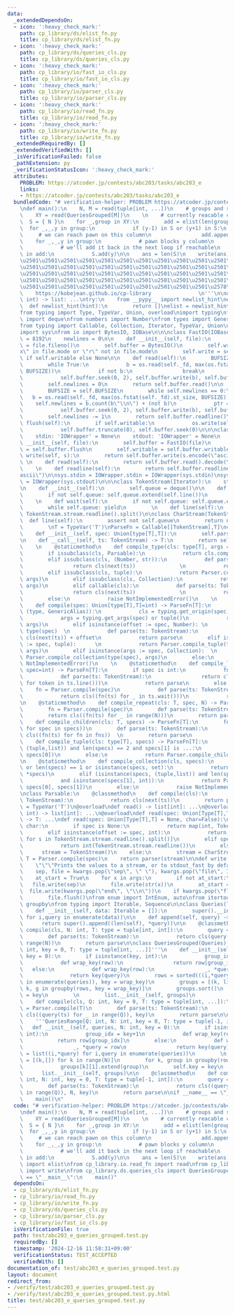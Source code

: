 ```yaml
---
data:
  _extendedDependsOn:
  - icon: ':heavy_check_mark:'
    path: cp_library/ds/elist_fn.py
    title: cp_library/ds/elist_fn.py
  - icon: ':heavy_check_mark:'
    path: cp_library/ds/queries_cls.py
    title: cp_library/ds/queries_cls.py
  - icon: ':heavy_check_mark:'
    path: cp_library/io/fast_io_cls.py
    title: cp_library/io/fast_io_cls.py
  - icon: ':heavy_check_mark:'
    path: cp_library/io/parser_cls.py
    title: cp_library/io/parser_cls.py
  - icon: ':heavy_check_mark:'
    path: cp_library/io/read_fn.py
    title: cp_library/io/read_fn.py
  - icon: ':heavy_check_mark:'
    path: cp_library/io/write_fn.py
    title: cp_library/io/write_fn.py
  _extendedRequiredBy: []
  _extendedVerifiedWith: []
  _isVerificationFailed: false
  _pathExtension: py
  _verificationStatusIcon: ':heavy_check_mark:'
  attributes:
    PROBLEM: https://atcoder.jp/contests/abc203/tasks/abc203_e
    links:
    - https://atcoder.jp/contests/abc203/tasks/abc203_e
  bundledCode: "# verification-helper: PROBLEM https://atcoder.jp/contests/abc203/tasks/abc203_e\n\
    \ndef main():\n    N, M = read(tuple[int, ...])\n    # groups and sorts by x value\n\
    \    XY = read(QueriesGrouped[M])\n    \n    # currently reacable columns\n  \
    \  S = { N }\n    for _,group in XY:\n        add = elist(len(group))\n      \
    \  for _,_,y in group:\n            if (y-1) in S or (y+1) in S:\n           \
    \     # we can reach pawn on this column\n                add.append(y)\n    \
    \    for _,_,y in group:\n            # pawn blocks y column\n            S.discard(y)\n\
    \            # we'll add it back in the next loop if reachable\n        for y\
    \ in add:\n            S.add(y)\n\n    ans = len(S)\n    write(ans)\n\n'''\n\u257A\
    \u2501\u2501\u2501\u2501\u2501\u2501\u2501\u2501\u2501\u2501\u2501\u2501\u2501\
    \u2501\u2501\u2501\u2501\u2501\u2501\u2501\u2501\u2501\u2501\u2501\u2501\u2501\
    \u2501\u2501\u2501\u2501\u2501\u2501\u2501\u2501\u2501\u2501\u2501\u2501\u2501\
    \u2501\u2501\u2501\u2501\u2501\u2501\u2501\u2501\u2501\u2501\u2501\u2501\u2501\
    \u2501\u2501\u2501\u2501\u2501\u2501\u2501\u2501\u2501\u2501\u2578\n         \
    \    https://kobejean.github.io/cp-library               \n'''\n\ndef elist(est_len:\
    \ int) -> list: ...\ntry:\n    from __pypy__ import newlist_hint\nexcept:\n  \
    \  def newlist_hint(hint):\n        return []\nelist = newlist_hint\n    \n\n\n\
    from typing import Type, TypeVar, Union, overload\nimport typing\nfrom collections\
    \ import deque\nfrom numbers import Number\nfrom types import GenericAlias \n\
    from typing import Callable, Collection, Iterator, TypeVar, Union\nimport os\n\
    import sys\nfrom io import BytesIO, IOBase\n\n\nclass FastIO(IOBase):\n    BUFSIZE\
    \ = 8192\n    newlines = 0\n\n    def __init__(self, file):\n        self._fd\
    \ = file.fileno()\n        self.buffer = BytesIO()\n        self.writable = \"\
    x\" in file.mode or \"r\" not in file.mode\n        self.write = self.buffer.write\
    \ if self.writable else None\n\n    def read(self):\n        BUFSIZE = self.BUFSIZE\n\
    \        while True:\n            b = os.read(self._fd, max(os.fstat(self._fd).st_size,\
    \ BUFSIZE))\n            if not b:\n                break\n            ptr = self.buffer.tell()\n\
    \            self.buffer.seek(0, 2), self.buffer.write(b), self.buffer.seek(ptr)\n\
    \        self.newlines = 0\n        return self.buffer.read()\n\n    def readline(self):\n\
    \        BUFSIZE = self.BUFSIZE\n        while self.newlines == 0:\n         \
    \   b = os.read(self._fd, max(os.fstat(self._fd).st_size, BUFSIZE))\n        \
    \    self.newlines = b.count(b\"\\n\") + (not b)\n            ptr = self.buffer.tell()\n\
    \            self.buffer.seek(0, 2), self.buffer.write(b), self.buffer.seek(ptr)\n\
    \        self.newlines -= 1\n        return self.buffer.readline()\n\n    def\
    \ flush(self):\n        if self.writable:\n            os.write(self._fd, self.buffer.getvalue())\n\
    \            self.buffer.truncate(0), self.buffer.seek(0)\n\n\nclass IOWrapper(IOBase):\n\
    \    stdin: 'IOWrapper' = None\n    stdout: 'IOWrapper' = None\n    \n    def\
    \ __init__(self, file):\n        self.buffer = FastIO(file)\n        self.flush\
    \ = self.buffer.flush\n        self.writable = self.buffer.writable\n\n    def\
    \ write(self, s):\n        return self.buffer.write(s.encode(\"ascii\"))\n   \
    \ \n    def read(self):\n        return self.buffer.read().decode(\"ascii\")\n\
    \    \n    def readline(self):\n        return self.buffer.readline().decode(\"\
    ascii\")\n\nsys.stdin = IOWrapper.stdin = IOWrapper(sys.stdin)\nsys.stdout = IOWrapper.stdout\
    \ = IOWrapper(sys.stdout)\n\n\nclass TokenStream(Iterator):\n    stream = IOWrapper.stdin\n\
    \n    def __init__(self):\n        self.queue = deque()\n\n    def __next__(self):\n\
    \        if not self.queue: self.queue.extend(self.line())\n        return self.queue.popleft()\n\
    \    \n    def wait(self):\n        if not self.queue: self.queue.extend(self.line())\n\
    \        while self.queue: yield\n        \n    def line(self):\n        return\
    \ TokenStream.stream.readline().split()\n\nclass CharStream(TokenStream):\n  \
    \  def line(self):\n        assert not self.queue\n        return next(TokenStream.stream).rstrip()\n\
    \        \nT = TypeVar('T')\nParseFn = Callable[[TokenStream],T]\nclass Parser:\n\
    \    def __init__(self, spec: Union[type[T],T]):\n        self.parse = Parser.compile(spec)\n\
    \n    def __call__(self, ts: TokenStream) -> T:\n        return self.parse(ts)\n\
    \    \n    @staticmethod\n    def compile_type(cls: type[T], args = ()) -> T:\n\
    \        if issubclass(cls, Parsable):\n            return cls.compile(*args)\n\
    \        elif issubclass(cls, (Number, str)):\n            def parse(ts: TokenStream):\n\
    \                return cls(next(ts))              \n            return parse\n\
    \        elif issubclass(cls, tuple):\n            return Parser.compile_tuple(cls,\
    \ args)\n        elif issubclass(cls, Collection):\n            return Parser.compile_collection(cls,\
    \ args)\n        elif callable(cls):\n            def parse(ts: TokenStream):\n\
    \                return cls(next(ts))              \n            return parse\n\
    \        else:\n            raise NotImplementedError()\n    \n    @staticmethod\n\
    \    def compile(spec: Union[type[T],T]=int) -> ParseFn[T]:\n        if isinstance(spec,\
    \ (type, GenericAlias)):\n            cls = typing.get_origin(spec) or spec\n\
    \            args = typing.get_args(spec) or tuple()\n            return Parser.compile_type(cls,\
    \ args)\n        elif isinstance(offset := spec, Number): \n            cls =\
    \ type(spec)  \n            def parse(ts: TokenStream):\n                return\
    \ cls(next(ts)) + offset\n            return parse\n        elif isinstance(args\
    \ := spec, tuple):      \n            return Parser.compile_tuple(type(spec),\
    \ args)\n        elif isinstance(args := spec, Collection):  \n            return\
    \ Parser.compile_collection(type(spec), args)\n        else:\n            raise\
    \ NotImplementedError()\n    \n    @staticmethod\n    def compile_line(cls: T,\
    \ spec=int) -> ParseFn[T]:\n        if spec is int:\n            fn = Parser.compile(spec)\n\
    \            def parse(ts: TokenStream):\n                return cls((int(token)\
    \ for token in ts.line()))\n            return parse\n        else:\n        \
    \    fn = Parser.compile(spec)\n            def parse(ts: TokenStream):\n    \
    \            return cls((fn(ts) for _ in ts.wait()))\n            return parse\n\
    \n    @staticmethod\n    def compile_repeat(cls: T, spec, N) -> ParseFn[T]:\n\
    \        fn = Parser.compile(spec)\n        def parse(ts: TokenStream):\n    \
    \        return cls((fn(ts) for _ in range(N)))\n        return parse\n\n    @staticmethod\n\
    \    def compile_children(cls: T, specs) -> ParseFn[T]:\n        fns = tuple((Parser.compile(spec)\
    \ for spec in specs))\n        def parse(ts: TokenStream):\n            return\
    \ cls((fn(ts) for fn in fns))  \n        return parse\n            \n    @staticmethod\n\
    \    def compile_tuple(cls: type[T], specs) -> ParseFn[T]:\n        if isinstance(specs,\
    \ (tuple,list)) and len(specs) == 2 and specs[1] is ...:\n            return Parser.compile_line(cls,\
    \ specs[0])\n        else:\n            return Parser.compile_children(cls, specs)\n\
    \n    @staticmethod\n    def compile_collection(cls, specs):\n        if not specs\
    \ or len(specs) == 1 or isinstance(specs, set):\n            return Parser.compile_line(cls,\
    \ *specs)\n        elif (isinstance(specs, (tuple,list)) and len(specs) == 2 \n\
    \            and isinstance(specs[1], int)):\n            return Parser.compile_repeat(cls,\
    \ specs[0], specs[1])\n        else:\n            raise NotImplementedError()\n\
    \nclass Parsable:\n    @classmethod\n    def compile(cls):\n        def parser(ts:\
    \ TokenStream):\n            return cls(next(ts))\n        return parser\n\nT\
    \ = TypeVar('T')\n@overload\ndef read() -> list[int]: ...\n@overload\ndef read(spec:\
    \ int) -> list[int]: ...\n@overload\ndef read(spec: Union[Type[T],T], char=False)\
    \ -> T: ...\ndef read(spec: Union[Type[T],T] = None, char=False):\n    if not\
    \ char:\n        if spec is None:\n            return map(int, TokenStream.stream.readline().split())\n\
    \        elif isinstance(offset := spec, int):\n            return [int(s)+offset\
    \ for s in TokenStream.stream.readline().split()]\n        elif spec is int:\n\
    \            return int(TokenStream.stream.readline())\n        else:\n      \
    \      stream = TokenStream()\n    else:\n        stream = CharStream()\n    parser:\
    \ T = Parser.compile(spec)\n    return parser(stream)\n\ndef write(*args, **kwargs):\n\
    \    \"\"\"Prints the values to a stream, or to stdout_fast by default.\"\"\"\n\
    \    sep, file = kwargs.pop(\"sep\", \" \"), kwargs.pop(\"file\", IOWrapper.stdout)\n\
    \    at_start = True\n    for x in args:\n        if not at_start:\n         \
    \   file.write(sep)\n        file.write(str(x))\n        at_start = False\n  \
    \  file.write(kwargs.pop(\"end\", \"\\n\"))\n    if kwargs.pop(\"flush\", False):\n\
    \        file.flush()\nfrom enum import IntEnum, auto\nfrom itertools import chain,\
    \ groupby\nfrom typing import Iterable, Sequence\n\nclass Queries(list, Parsable):\n\
    \    def __init__(self, data: Iterable = []):\n        super().__init__((i,*query)\
    \ for i,query in enumerate(data))\n\n    def append(self, query) -> None:\n  \
    \      return super().append((len(self), *query))\n\n    @classmethod\n    def\
    \ compile(cls, N: int, T: type = tuple[int, int]):\n        query = Parser.compile(T)\n\
    \        def parse(ts: TokenStream):\n            return cls(query(ts) for _ in\
    \ range(N))\n        return parse\n\nclass QueriesGrouped(Queries):\n    '''QueriesGrouped[Q:\
    \ int, key = 0, T: type = tuple[int, ...]]'''\n    def __init__(self, queries,\
    \ key = 0):\n        if isinstance(key, int):\n            group_idx = key+1\n\
    \            def wrap_key(row):\n                return row[group_idx]\n     \
    \   else:\n            def wrap_key(row):\n                _, *query = row\n \
    \               return key(query)\n        rows = sorted(((i,*query) for i,query\
    \ in enumerate(queries)), key = wrap_key)\n        groups = [(k, list(g)) for\
    \ k, g in groupby(rows, key = wrap_key)]\n        groups.sort()\n        self.key\
    \ = key\n        \n        list.__init__(self, groups)\n            \n\n    @classmethod\n\
    \    def compile(cls, Q: int, key = 0, T: type = tuple[int, ...]):\n        query\
    \ = Parser.compile(T)\n        def parse(ts: TokenStream):\n            return\
    \ cls((query(ts) for _ in range(Q)), key)\n        return parse\n\nclass QueriesRange(Queries):\n\
    \    '''QueriesRange[Q: int, N: int, key = 0, T: type = tuple[-1, int]]'''\n \
    \   def __init__(self, queries, N: int, key = 0):\n        if isinstance(key,\
    \ int):\n            group_idx = key+1\n            def wrap_key(row):\n     \
    \           return row[group_idx]\n        else:\n            def wrap_key(row):\n\
    \                _, *query = row\n                return key(query)\n        rows\
    \ = list((i,*query) for i,query in enumerate(queries))\n        \n        groups\
    \ = [(k,[]) for k in range(N)]\n        for k, group in groupby(rows, key = wrap_key):\n\
    \            groups[k][1].extend(group)\n        self.key = key\n        \n  \
    \      list.__init__(self, groups)\n\n    @classmethod\n    def compile(cls, Q:\
    \ int, N: int, key = 0, T: type = tuple[-1, int]):\n        query = Parser.compile(T)\n\
    \        def parse(ts: TokenStream):\n            return cls((query(ts) for _\
    \ in range(Q)), N, key)\n        return parse\n\nif __name__ == \"__main__\":\n\
    \    main()\n"
  code: "# verification-helper: PROBLEM https://atcoder.jp/contests/abc203/tasks/abc203_e\n\
    \ndef main():\n    N, M = read(tuple[int, ...])\n    # groups and sorts by x value\n\
    \    XY = read(QueriesGrouped[M])\n    \n    # currently reacable columns\n  \
    \  S = { N }\n    for _,group in XY:\n        add = elist(len(group))\n      \
    \  for _,_,y in group:\n            if (y-1) in S or (y+1) in S:\n           \
    \     # we can reach pawn on this column\n                add.append(y)\n    \
    \    for _,_,y in group:\n            # pawn blocks y column\n            S.discard(y)\n\
    \            # we'll add it back in the next loop if reachable\n        for y\
    \ in add:\n            S.add(y)\n\n    ans = len(S)\n    write(ans)\n\nfrom cp_library.ds.elist_fn\
    \ import elist\nfrom cp_library.io.read_fn import read\nfrom cp_library.io.write_fn\
    \ import write\nfrom cp_library.ds.queries_cls import QueriesGrouped\n\nif __name__\
    \ == \"__main__\":\n    main()"
  dependsOn:
  - cp_library/ds/elist_fn.py
  - cp_library/io/read_fn.py
  - cp_library/io/write_fn.py
  - cp_library/ds/queries_cls.py
  - cp_library/io/parser_cls.py
  - cp_library/io/fast_io_cls.py
  isVerificationFile: true
  path: test/abc203_e_queries_grouped.test.py
  requiredBy: []
  timestamp: '2024-12-16 11:58:31+09:00'
  verificationStatus: TEST_ACCEPTED
  verifiedWith: []
documentation_of: test/abc203_e_queries_grouped.test.py
layout: document
redirect_from:
- /verify/test/abc203_e_queries_grouped.test.py
- /verify/test/abc203_e_queries_grouped.test.py.html
title: test/abc203_e_queries_grouped.test.py
---
```

